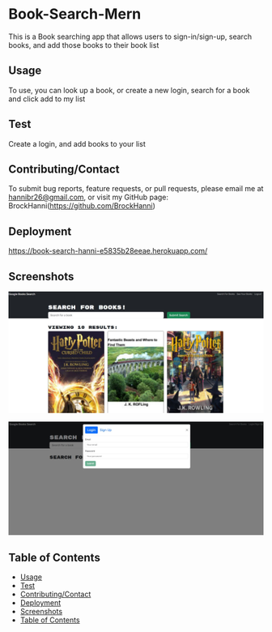 # Book-Search-Mern

This is a Book searching app that allows users to sign-in/sign-up, search books, and add those books to their book list

## Usage

To use, you can look up a book, or create a new login, search for a book and click add to my list

## Test

Create a login, and add books to your list

## Contributing/Contact

To submit bug reports, feature requests, or pull requests, please email me at hannibr26@gmail.com, or visit my GitHub page: BrockHanni(https://github.com/BrockHanni)

## Deployment

https://book-search-hanni-e5835b28eeae.herokuapp.com/

## Screenshots

![Homepage](images/home.jpg)

![signup](images/signup.jpg)

## Table of Contents
- [Usage](#usage)
- [Test](#test)
- [Contributing/Contact](#contributing/Contact)
- [Deployment](#deployment)
- [Screenshots](#screenshots)
- [Table of Contents](#table-of-contents)
